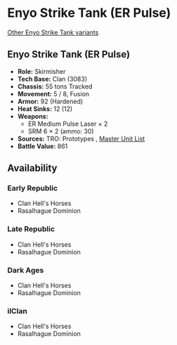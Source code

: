 # Enyo Strike Tank (ER Pulse) 

[Other Enyo Strike Tank variants](../enyo_strike_tank.md) 

## Enyo Strike Tank (ER Pulse) 

- **Role:** Skirmisher 
- **Tech Base:** Clan (3083) 
- **Chassis:** 55 tons Tracked 
- **Movement:** 5 / 8, Fusion 
- **Armor:** 92 (Hardened) 
- **Heat Sinks:** 12 (12) 
- **Weapons:** 
  - ER Medium Pulse Laser × 2 
  - SRM 6 × 2 (ammo: 30) 
- **Sources:** TRO: Prototypes , [Master Unit List](http://masterunitlist.info/Unit/Details/4126) 
- **Battle Value:** 861 

## Availability 

### Early Republic 

- Clan Hell's Horses 
- Rasalhague Dominion 

### Late Republic 

- Clan Hell's Horses 
- Rasalhague Dominion 

### Dark Ages 

- Clan Hell's Horses 
- Rasalhague Dominion 

### ilClan 

- Clan Hell's Horses 
- Rasalhague Dominion 

